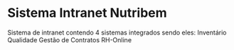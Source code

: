 # Sistema Intranet Nutribem

Sistema de intranet contendo 4 sistemas integrados sendo eles:
 Inventário
 Qualidade
 Gestão de Contratos
 RH-Online
 
